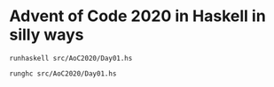 # Advent of Code 2020 in Haskell in silly ways

`runhaskell src/AoC2020/Day01.hs`

`runghc src/AoC2020/Day01.hs`
